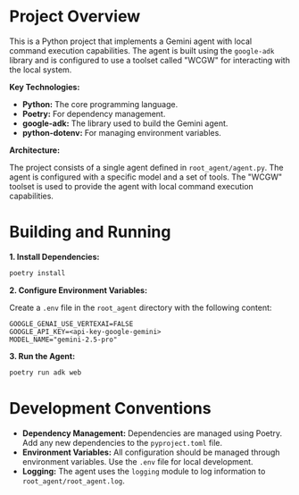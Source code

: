 # Project Overview

This is a Python project that implements a Gemini agent with local command execution capabilities. The agent is built using the `google-adk` library and is configured to use a toolset called "WCGW" for interacting with the local system.

**Key Technologies:**

*   **Python:** The core programming language.
*   **Poetry:** For dependency management.
*   **google-adk:** The library used to build the Gemini agent.
*   **python-dotenv:** For managing environment variables.

**Architecture:**

The project consists of a single agent defined in `root_agent/agent.py`. The agent is configured with a specific model and a set of tools. The "WCGW" toolset is used to provide the agent with local command execution capabilities.

# Building and Running

**1. Install Dependencies:**

```bash
poetry install
```

**2. Configure Environment Variables:**

Create a `.env` file in the `root_agent` directory with the following content:

```
GOOGLE_GENAI_USE_VERTEXAI=FALSE
GOOGLE_API_KEY=<api-key-google-gemini>
MODEL_NAME="gemini-2.5-pro"
```

**3. Run the Agent:**

```bash
poetry run adk web
```

# Development Conventions

*   **Dependency Management:** Dependencies are managed using Poetry. Add any new dependencies to the `pyproject.toml` file.
*   **Environment Variables:** All configuration should be managed through environment variables. Use the `.env` file for local development.
*   **Logging:** The agent uses the `logging` module to log information to `root_agent/root_agent.log`.
